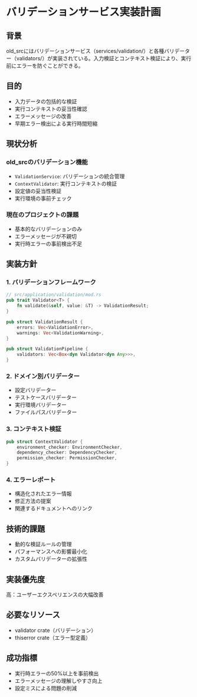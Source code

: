 # バリデーションサービス実装計画

## 背景
old_srcにはバリデーションサービス（services/validation/）と各種バリデーター（validators/）が実装されている。入力検証とコンテキスト検証により、実行前にエラーを防ぐことができる。

## 目的
- 入力データの包括的な検証
- 実行コンテキストの妥当性確認
- エラーメッセージの改善
- 早期エラー検出による実行時間短縮

## 現状分析

### old_srcのバリデーション機能
- `ValidationService`: バリデーションの統合管理
- `ContextValidator`: 実行コンテキストの検証
- 設定値の妥当性検証
- 実行環境の事前チェック

### 現在のプロジェクトの課題
- 基本的なバリデーションのみ
- エラーメッセージが不親切
- 実行時エラーの事前検出不足

## 実装方針

### 1. バリデーションフレームワーク
```rust
// src/application/validation/mod.rs
pub trait Validator<T> {
    fn validate(&self, value: &T) -> ValidationResult;
}

pub struct ValidationResult {
    errors: Vec<ValidationError>,
    warnings: Vec<ValidationWarning>,
}

pub struct ValidationPipeline {
    validators: Vec<Box<dyn Validator<dyn Any>>>,
}
```

### 2. ドメイン別バリデーター
- 設定バリデーター
- テストケースバリデーター
- 実行環境バリデーター
- ファイルパスバリデーター

### 3. コンテキスト検証
```rust
pub struct ContextValidator {
    environment_checker: EnvironmentChecker,
    dependency_checker: DependencyChecker,
    permission_checker: PermissionChecker,
}
```

### 4. エラーレポート
- 構造化されたエラー情報
- 修正方法の提案
- 関連するドキュメントへのリンク

## 技術的課題
- 動的な検証ルールの管理
- パフォーマンスへの影響最小化
- カスタムバリデーターの拡張性

## 実装優先度
高：ユーザーエクスペリエンスの大幅改善

## 必要なリソース
- validator crate（バリデーション）
- thiserror crate（エラー型定義）

## 成功指標
- 実行時エラーの50%以上を事前検出
- エラーメッセージの理解しやすさ向上
- 設定ミスによる問題の削減
